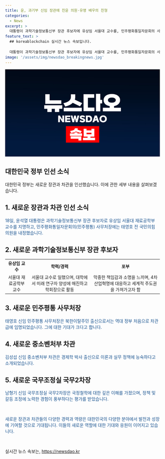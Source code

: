 ```yaml
---
title: 윤, 과기부 신임 장관에 친윤 의원·유명 배우의 친형
categories:
  - News
excerpt: >
  대통령이 과학기술정보통신부 장관 후보자에 유상임 서울대 교수를, 민주평화통일자문회의 사무처장에는 태영호 전 국민의힘 의원을 내정한 것으로 전해졌다. 새로운 후보자들은 각자의 전문성과 경험을 바탕으로 적임자로 선출된 것으로 보고 있다. 또한, 국무조정실 국무2차장에는 남형기 국정운영실장이 승진 기용됐으며, 이번 인선으로 대통령의 새로운 행보가 기대된다.
feature_text: >
  ## koreablockchain 실시간 뉴스 속보입니다.

  대통령이 과학기술정보통신부 장관 후보자에 유상임 서울대 교수를, 민주평화통일자문회의 사무처장에는 태영호 전 국민의힘 의원을 내정한 것으로 전해졌다. 새로운 후보자들은 각자의 전문성과 경험을 바탕으로 적임자로 선출된 것으로 보고 있다. 또한, 국무조정실 국무2차장에는 남형기 국정운영실장이 승진 기용됐으며, 이번 인선으로 대통령의 새로운 행보가 기대된다.
image: '/assets/img/newsdao_breakingnews.jpg'
---
```


<p><img src="/assets/img/newsdao_breakingnews.jpg" alt="koreablockchain 속보" /></p>

<h2>대한민국 정부 인선 소식</h2>

<p data-ke-size="size16">대한민국 정부는 새로운 장관과 차관을 인선했습니다. 이에 관한 세부 내용을 살펴보겠습니다.</p>

<h2>1. 새로운 장관과 차관 인선 소식</h2>

<p><span style="color: #1a5490;">18일, 윤석열 대통령은 과학기술정보통신부 장관 후보자로 유상임 서울대 재료공학부 교수를 지명하고, 민주평화통일자문회의(민주평통) 사무처장에는 태영호 전 국민의힘 의원을 내정했습니다.</span></p>

<h2>2. 새로운 과학기술정보통신부 장관 후보자</h2>

<table>
<tbody>
<tr>
<td style="text-align: center; height: 17px;"><b>유상임 교수</b></td>
<td style="text-align: center; height: 17px;"><b>학력/경력</b></td>
<td style="text-align: center; height: 17px;"><b>포부</b></td>
</tr>
<tr>
<td style="text-align: center; height: 17px;">서울대 재료공학부 교수</td>
<td style="text-align: center; height: 17px;">서울대 교수로 일했으며, 대학에서 미래 연구자 양성에 매진하고 학회장으로 활동</td>
<td style="text-align: center; height: 17px;">막중한 책임감과 소명을 느끼며, 4차 산업혁명에 대응하고 세계적 주도권을 가져가고자 함</td>
</tr>
</tbody>
</table>

<h2>3. 새로운 민주평통 사무처장</h2>

<p><span style="color: #1a5490;">태영호 신임 민주평통 사무처장은 북한이탈주민 출신으로서는 역대 정부 처음으로 차관급에 임명되었습니다. 그에 대한 기대가 크다고 합니다.</span></p>

<h2>4. 새로운 중소벤처부 차관</h2>

<p><span style="color: #1a5490;">김성섭 신임 중소벤처부 차관은 경제학 박사 출신으로 이론과 실무 정책에 능숙하다고 소개되었습니다.</span></p>

<h2>5. 새로운 국무조정실 국무2차장</h2>

<p><span style="color: #1a5490;">남형기 신임 국무조정실 국무2차장은 국정철학에 대한 깊은 이해를 가졌으며, 정책 및 갈등 조정에 노력한 경험이 풍부하다는 평가를 받았습니다.</span></p>

<p data-ke-size="size16">&nbsp;</p>

<p><span style="color: #1a5490;">새로운 장관과 차관들의 다양한 경력과 역량은 대한민국의 다양한 분야에서 발전과 성장에 기여할 것으로 기대됩니다. 이들의 새로운 역할에 대한 기대와 응원이 이어지고 있습니다.</span></p>

<p data-ke-size="size16">&nbsp;</p>
실시간 뉴스 속보는, <a href="https://newsdao.kr" rel="dofollow">https://newsdao.kr</a>


